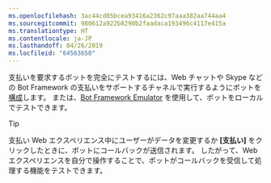 ```yaml
---
ms.openlocfilehash: 3ac44cd05bcea93416a2362c97aaa382aa744aa4
ms.sourcegitcommit: 980612a922b8290b2faadaca193496c4117e415a
ms.translationtype: HT
ms.contentlocale: ja-JP
ms.lasthandoff: 04/26/2019
ms.locfileid: "64563650"
---
```

支払いを要求するボットを完全にテストするには、Web チャットや Skype などの Bot Framework の支払いをサポートするチャネルで実行するようにボットを[構成](~/bot-service-manage-channels.md)します。 または、[Bot Framework Emulator](~/bot-service-debug-emulator.md) を使用して、ボットをローカルでテストできます。

> [!TIP]
> 支払い Web エクスペリエンス中にユーザーがデータを変更するか **[支払い]** をクリックしたときに、ボットにコールバックが送信されます。 したがって、Web エクスペリエンスを自分で操作することで、ボットがコールバックを受信して処理する機能をテストできます。
